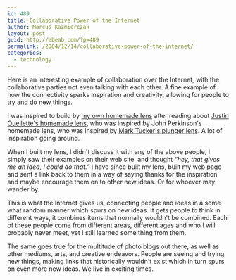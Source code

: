 ```yaml
---
id: 489
title: Collaborative Power of the Internet
author: Marcus Kazmierczak
layout: post
guid: http://ebeab.com/?p=489
permalink: /2004/12/14/collaborative-power-of-the-internet/
categories:
  - technology
---
```

Here is an interesting example of collaboration over the Internet, with the collaborative parties not even talking with each other. A fine example of how the connectivity sparks inspiration and creativity, allowing for people to try and do new things.

I was inspired to build by [my own homemade lens][1] after reading about [Justin Ouellette's homemade lens][2], who was inspired by John Perkinson's homemade lens, who was inspired by [Mark Tucker's plunger lens][3]. A lot of inspiration going around.

When I built my lens, I didn't discuss it with any of the above people, I simply saw their examples on their web site, and thought *&#8220;hey, that gives me an idea, I could do that.&#8221;* I have since built my lens, built my web page and sent a link back to them in a way of saying thanks for the inspiration and maybe encourage them on to other new ideas. Or for whoever may wander by.

This is what the Internet gives us, connecting people and ideas in a some what random manner which spurs on new ideas. It gets people to think in different ways, it combines items that normally wouldn't be combined. Each of these people come from different areas, different ages and who I will probably never meet, yet I still learned some thing from them.

The same goes true for the multitude of photo blogs out there, as well as other mediums, arts, and creative endeavors. People are seeing and trying new things, making links that historically wouldn't exist which in turn spurs on even more new ideas. We live in exciting times.

 [1]: https://mkaz.com/2005/01/08/homemade-lenses/
 [2]: http://chromogenic.net
 [3]: http://www.marktucker.com/
